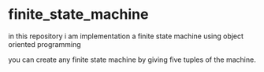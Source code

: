 # finite_state_machine

in this repository i am implementation a finite state machine using object oriented programming

you can create any finite state machine by giving five tuples of the machine.
